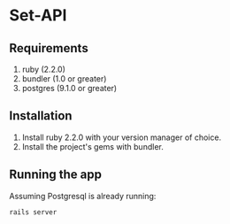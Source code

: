 # Set-API

## Requirements

1. ruby (2.2.0)
2. bundler (1.0 or greater)
3. postgres (9.1.0 or greater)

## Installation

1. Install ruby 2.2.0 with your version manager of choice.
2. Install the project's gems with bundler.

## Running the app

Assuming Postgresql is already running:

`rails server`

